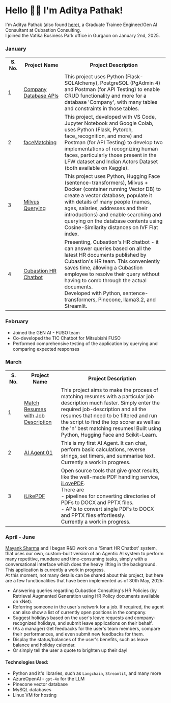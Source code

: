 # Hello 👋🏽 I'm Aditya Pathak!

I'm Aditya Pathak (also found <a href = "https://github.com/adityapathakk">here</a>), a Graduate Trainee Engineer/Gen AI Consultant at Cubastion Consulting.<br>
I joined the Vatika Business Park office in Gurgaon on January 2nd, 2025.<br>

### January

<table>
  <tr>
    <th style="width: 100px;">S. No.</th>
    <th style="width: 200px;">Project Name</th>
    <th style="width: 2000px;">Project Description</th>
  </tr>
  <tr>
    <td>1</td>
    <td><a href = "https://github.com/adityapathak-cubastion/Company-Database-APIs">Company Database APIs</a></td>
    <td>This project uses Python (Flask-SQLAlchemy), PostgreSQL (PgAdmin 4) and Postman (for API Testing) to enable CRUD functionality and more for a database 'Company', with many tables and constraints in those tables.</td>
  </tr>
  <tr>
    <td>2</td>
    <td><a href = "https://github.com/adityapathak-cubastion/faceMatching">faceMatching</a></td>
    <td>This project, developed with VS Code, Jupyter Notebook and Google Colab, uses Python (Flask, Pytorch, face_recognition, and more) and Postman (for API Testing) to develop two implementations of recognizing human faces, particularly those present in the LFW dataset and Indian Actors Dataset (both available on Kaggle).</td>
  </tr>
  <tr>
    <td>3</td>
    <td><a href = "https://github.com/adityapathak-cubastion/Milvus-Querying">Milvus Querying</a></td>
    <td>This project uses Python, Hugging Face (sentence-transformers), Milvus + Docker (container running Vector DB) to create a vector database, populate it with details of many people (names, ages, salaries, addresses and their introductions) and enable searching and querying on the database contents using Cosine-Similarity distances on IVF Flat index.</td>
  </tr>
  <tr>
    <td>4</td>
    <td><a href = "https://github.com/adityapathak-cubastion/cubastion-hr-chatbot">Cubastion HR Chatbot</a></td>
    <td>Presenting, Cubastion's HR chatbot - it can answer queries based on all the latest HR documents published by Cubastion's HR team. This conveniently saves time, allowing a Cubastion employee to resolve their query without having to comb through the actual documents.<br>Developed with Python, sentence-transformers, Pinecone, llama3.2, and Streamlit.</td>
  </tr>
</table>

### February

- Joined the GEN AI - FUSO team
- Co-developed the TIC Chatbot for Mitsubishi FUSO
- Performed comprehensive testing of the application by querying and comparing expected responses

### March

<table>
  <tr>
    <th style="width: 100px;">S. No.</th>
    <th style="width: 200px;">Project Name</th>
    <th style="width: 2000px;">Project Description</th>
  </tr>
  <tr>
    <td>1</td>
    <td><a href = "https://github.com/adityapathak-cubastion/match-resume-with-jobDescription">Match Resumes with Job Description</a></td>
    <td>This project aims to make the process of matching resumes with a particular job description much faster. Simply enter the required job-description and all the resumes that need to be filtered and run the script to find the top scorer as well as the 'n' best matching resumes! Built using Python, Hugging Face and Scikit-Learn.</td>
  </tr>
  <tr>
    <td>2</td>
    <td><a href = "https://github.com/adityapathak-cubastion/ai-agent-01">AI Agent 01</a></td>
    <td>This is my first AI Agent. It can chat, perform basic calculations, reverse strings, set timers, and summarise text. Currently a work in progress.</td>
  </tr>
  <tr>
    <td>3</td>
    <td><a href = "https://github.com/adityapathak-cubastion/iLikePDF">iLikePDF</a></td>
    <td>Open source tools that give great results, like the well-made PDF handling service, <a href = "https://www.ilovepdf.com/">iLovePDF</a>.<br>There are<br>
      - pipelines for converting directories of PDFs to DOCX and PPTX files.<br>
      - APIs to convert single PDFs to DOCX and PPTX files effortlessly.<br>
      Currently a work in progress.</td>
  </tr>
</table>

### April - June

<a href = "https://www.linkedin.com/in/616hhh/">Mayank Sharma</a> and I began R&D work on a 'Smart HR Chatbot' system, that uses our own, custom-built version of an Agentic AI system to perform many repetitive, mundane and time-consuming tasks, simply with a conversational interface which does the heavy lifting in the background. This application is currently a work in progress.<br>At this moment, not many details can be shared about this project, but here are a few functionalities that have been implemented as of 30th May, 2025:

- Answering queries regarding Cubastion Consulting's HR Policies (by Retrieval Augmented Generation using HR Policy documents available on xNet).
- Referring someone in the user's network for a job. If required, the agent can also show a list of currently open positions in the company.
- Suggest holidays based on the user's leave requests and company-recognized holidays, and submit leave applications on their behalf.
- (As a manager) Get feedbacks for the user's team members, compare their performances, and even submit new feedbacks for them.
- Display the status/balances of the user's benefits, such as leave balance and holiday calendar.
- Or simply tell the user a quote to brighten up their day!

#### Technologies Used:

- Python and it's libraries, such as `Langchain`, `Streamlit`, and many more
- AzureOpenAI - `gpt-4o` for the LLM
- Pinecone vector database
- MySQL databases
- Linux VM for hosting

<!--
**adityapathak-cubastion/adityapathak-cubastion** is a ✨ _special_ ✨ repository because its `README.md` (this file) appears on your GitHub profile.

Here are some ideas to get you started:

- 🔭 I’m currently working on ...
- 🌱 I’m currently learning ...
- 👯 I’m looking to collaborate on ...
- 🤔 I’m looking for help with ...
- 💬 Ask me about ...
- 📫 How to reach me: ...
- 😄 Pronouns: ...
- ⚡ Fun fact: ...
-->
